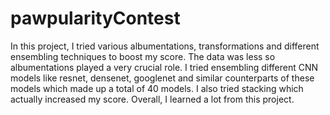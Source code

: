 # pawpularityContest
In this project, I tried various albumentations, transformations and different ensembling techniques to boost my score.
The data was less so albumentations played a very crucial role. I tried ensembling different CNN models like resnet, densenet, googlenet and similar counterparts of these models which made up a total of 40 models. I also tried stacking which actually increased my score. Overall, I learned a lot from this project.
